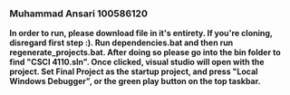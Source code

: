 ### Muhammad Ansari 100586120 

**In order to run, please download file in it's entirety. If you're cloning, disregard first step :).
Run dependencies.bat and then run regenerate_projects.bat. 
After doing so please go into the bin folder to find "CSCI 4110.sln". 
Once clicked, visual studio will open with the project. 
Set Final Project as the startup project, and press "Local Windows Debugger", or the green play button on the top taskbar.**

